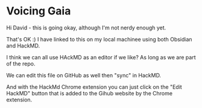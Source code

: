 # Voicing Gaia

Hi David - this is going okay, although I'm not nerdy enough yet.

That's OK :) I have linked to this on my local machinee using both Obsidian and HackMD.

I think we can all use HAckMD as an editor if we like? As long as we are part of the repo.

We can edit this file on GitHub as well then "sync" in HackMD. 

And with the HackMd Chrome extension you can just click on the "Edit HackMD" button that is added to the Gihub website by the Chrome extension.
